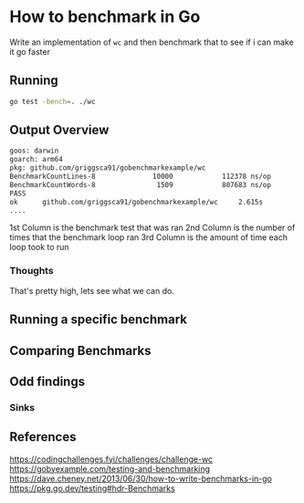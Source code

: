 # How to benchmark in Go

Write an implementation of `wc` and then benchmark that to see if i can make it go faster

## Running

```sh
go test -bench=. ./wc
```

## Output Overview

```sh
goos: darwin
goarch: arm64
pkg: github.com/griggsca91/gobenchmarkexample/wc
BenchmarkCountLines-8              10000            112378 ns/op
BenchmarkCountWords-8               1509            807683 ns/op
PASS
ok      github.com/griggsca91/gobenchmarkexample/wc     2.615s
....
```

1st Column is the benchmark test that was ran
2nd Column is the number of times that the benchmark loop ran
3rd Column is the amount of time each loop took to run

### Thoughts

That's pretty high, lets see what we can do.  

## Running a specific benchmark

## Comparing Benchmarks

## Odd findings

### Sinks

## References

<https://codingchallenges.fyi/challenges/challenge-wc>
<https://gobyexample.com/testing-and-benchmarking>
<https://dave.cheney.net/2013/06/30/how-to-write-benchmarks-in-go>
<https://pkg.go.dev/testing#hdr-Benchmarks>
